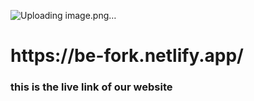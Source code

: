 ![Uploading image.png…]()
<h1>https://be-fork.netlify.app/</h1> <h3>this is the live link of our website </h3>
